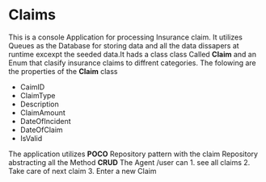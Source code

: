 # Claims

This is a console Application for processing  Insurance claim. It utilizes Queues as the Database for storing data
and all the data dissapers at runtime excexpt the seeded data.It hads a class class Called **Claim** and an Enum that 
clasify insurance claims to diffrent categories.
The folowing are the properties of the **Claim** class


- CaimID
-  ClaimType
-  Description
- ClaimAmount
- DateOfIncident
- DateOfClaim
- IsValid


The application utilizes **POCO** Repository pattern with the claim Repository abstracting all the Method **CRUD**
The Agent /user can 
    1. see all claims
    2. Take care of next claim 
    3. Enter a new Claim

